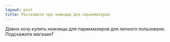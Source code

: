 ```yaml
---
layout: post 
title: Расскажите про ножницы для парикмахеров 
--- 
```

Давно хочу купить ножницы для парикмахеров для личного пользовани. Подскажите магазин?
